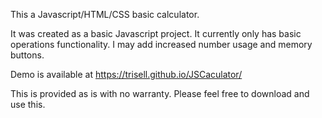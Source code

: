 This a Javascript/HTML/CSS basic calculator.

It was created as a basic Javascript project. It currently only has 
basic operations functionality. I may add increased number usage and 
memory buttons. 

Demo is available at https://trisell.github.io/JSCaculator/

This is provided as is with no warranty. Please feel free to download and use this.
